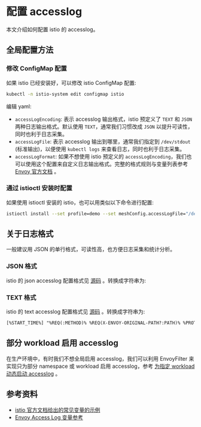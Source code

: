 # 配置 accesslog

本文介绍如何配置 istio 的 accesslog。

## 全局配置方法

### 修改 ConfigMap 配置

如果 istio 已经安装好，可以修改 istio ConfigMap 配置:

```bash
kubectl -n istio-system edit configmap istio
```

编辑 yaml:

<Tabs>
  <TabItem value="json-format" label="JSON 格式">
    <FileBlock showLineNumbers file="accesslog/mesh-config-json-format.yaml" />
  </TabItem>

  <TabItem value="text-format" label="TEXT 格式">
    <FileBlock showLineNumbers file="accesslog/mesh-config-text-format.yaml" />
  </TabItem>

  <TabItem value="custom-json-format" label="自定义 JSON 格式">
    <FileBlock showLineNumbers file="accesslog/mesh-config-custom-json-format.yaml" />
  </TabItem>

  <TabItem value="custom-text-format" label="自定义 TEXT 格式">
    <FileBlock showLineNumbers file="accesslog/mesh-config-custom-text-format.yaml" />
  </TabItem>
</Tabs>


* `accessLogEncoding`: 表示 accesslog 输出格式，istio 预定义了 `TEXT` 和 `JSON` 两种日志输出格式。默认使用 `TEXT`，通常我们习惯改成 `JSON` 以提升可读性，同时也利于日志采集。
* `accessLogFile`: 表示 accesslog 输出到哪里，通常我们指定到 `/dev/stdout` (标准输出)，以便使用 `kubectl logs` 来查看日志，同时也利于日志采集。
* `accessLogFormat`: 如果不想使用 istio 预定义的 `accessLogEncoding`，我们也可以使用这个配置来自定义日志输出格式。完整的格式规则与变量列表参考 [Envoy 官方文档](https://www.envoyproxy.io/docs/envoy/latest/configuration/observability/access_log/usage) 。

### 通过 istioctl 安装时配置

如果使用 istioctl 安装的 istio，也可以用类似以下命令进行配置:

```bash
istioctl install --set profile=demo --set meshConfig.accessLogFile="/dev/stdout" --set meshConfig.accessLogEncoding="JSON"
```

## 关于日志格式

一般建议用 JSON 的单行格式，可读性高，也方便日志采集和统计分析。

### JSON 格式

istio 的 json accesslog 配置格式见 [源码](https://github.com/istio/istio/blob/1.19.3/pilot/pkg/model/telemetry_logging.go#L76C17-L102) 。转换成字符串为:

<Tabs>
  <TabItem value="multi-line" label="多行">
    <FileBlock showLineNumbers file="accesslog/json-format.json" />
  </TabItem>

  <TabItem value="single-line" label="单行">
    <FileBlock showLineNumbers file="accesslog/json-format-one-line.json" />
  </TabItem>
</Tabs>

### TEXT 格式

istio 的 text accesslog 配置格式见 [源码](https://github.com/istio/istio/blob/1.19.3/pilot/pkg/model/telemetry_logging.go#L45-L52) 。转换成字符串为:

```txt
[%START_TIME%] "%REQ(:METHOD)% %REQ(X-ENVOY-ORIGINAL-PATH?:PATH)% %PROTOCOL%" %RESPONSE_CODE% %RESPONSE_FLAGS% %RESPONSE_CODE_DETAILS% %CONNECTION_TERMINATION_DETAILS% "%UPSTREAM_TRANSPORT_FAILURE_REASON%" %BYTES_RECEIVED% %BYTES_SENT% %DURATION% %RESP(X-ENVOY-UPSTREAM-SERVICE-TIME)% "%REQ(X-FORWARDED-FOR)%" "%REQ(USER-AGENT)%" "%REQ(X-REQUEST-ID)%" "%REQ(:AUTHORITY)%" "%UPSTREAM_HOST%" %UPSTREAM_CLUSTER% %UPSTREAM_LOCAL_ADDRESS% %DOWNSTREAM_LOCAL_ADDRESS% %DOWNSTREAM_REMOTE_ADDRESS% %REQUESTED_SERVER_NAME% %ROUTE_NAME%
```

## 部分 workload 启用 accesslog

在生产环境中，有时我们不想全局启用 accesslog，我们可以利用 EnvoyFilter 来实现只为部分 namespace 或 workload 启用 accesslog，参考 [为指定 workload 动态启动 accesslog](./enable-accesslog-for-workload.md) 。


## 参考资料

* [istio 官方文档给出的常见变量的示例](https://istio.io/latest/docs/tasks/observability/logs/access-log/#default-access-log-format)
* [Envoy Access Log 变量参考](https://www.envoyproxy.io/docs/envoy/latest/configuration/observability/access_log/usage#command-operators)
